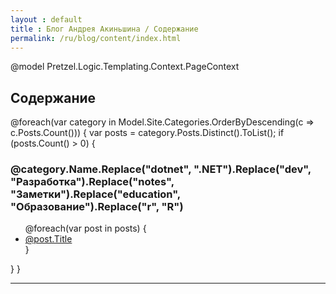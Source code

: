 ```yaml
---
layout : default
title : Блог Андрея Акиньшина / Содержание
permalink: /ru/blog/content/index.html
---
```

@model Pretzel.Logic.Templating.Context.PageContext

<h2>Содержание</h2>
<div>
@foreach(var category in Model.Site.Categories.OrderByDescending(c => c.Posts.Count()))
{
    var posts = category.Posts.Distinct().ToList();
    if (posts.Count() > 0)
    {
        <h3 id="@category.Name">@category.Name.Replace("dotnet", ".NET").Replace("dev", "Разработка").Replace("notes", "Заметки").Replace("education", "Образование").Replace("r", "R")</h3>
        <ul>
        @foreach(var post in posts)
        {
            <li><a href='@post.Url.Replace("index.html", "")'>@post.Title</a></li>
        }
        </ul>
    }
}
</div>
<hr />